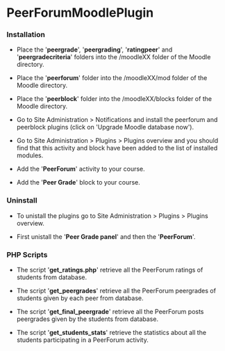 # PeerForumMoodlePlugin

### Installation

* Place the '**peergrade**', '**peergrading**', '**ratingpeer**' and '**peergradecriteria**' folders into the /moodleXX folder of the Moodle
directory.

* Place the '**peerforum**' folder into the /moodleXX/mod folder of the Moodle
directory.

* Place the '**peerblock**' folder into the /moodleXX/blocks folder of the Moodle
directory.

* Go to Site Administration > Notifications and install the peerforum and peerblock plugins (click on 'Upgrade Moodle database now').

* Go to Site Administration > Plugins >  Plugins overview
and you should find that this activity and block have been added to the list of
installed modules.

* Add the '**PeerForum**' activity to your course.

* Add the '**Peer Grade**' block to your course.


### Uninstall	

* To unistall the plugins go to Site Administration > Plugins > Plugins overview.

* First unistall the '**Peer Grade panel**' and then the '**PeerForum**'.

### PHP Scripts

* The script '**get_ratings.php**' retrieve all the PeerForum ratings of students from database.

* The script '**get_peergrades**' retrieve all the PeerForum peergrades of students given by each peer from database. 

* The script '**get_final_peergrade**' retrieve all the PeerForum posts peergrades given by the students from database.

* The script '**get_students_stats**' retrieve the statistics about all the students participating in a PeerForum activity.





